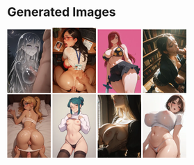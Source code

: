 # Generated Images



<img src="2025_10_15_01_thumb.webp" width="100"/> <img src="2025_10_15_02_thumb.webp" width="100"/> <img src="2025_10_15_03_thumb.webp" width="100"/> <img src="2025_10_15_04_thumb.webp" width="100"/> <img src="2025_10_15_05_thumb.webp" width="100"/> <img src="2025_10_15_06_thumb.webp" width="100"/> <img src="2025_10_15_07_thumb.webp" width="100"/> <img src="2025_10_15_08_thumb.webp" width="100"/>